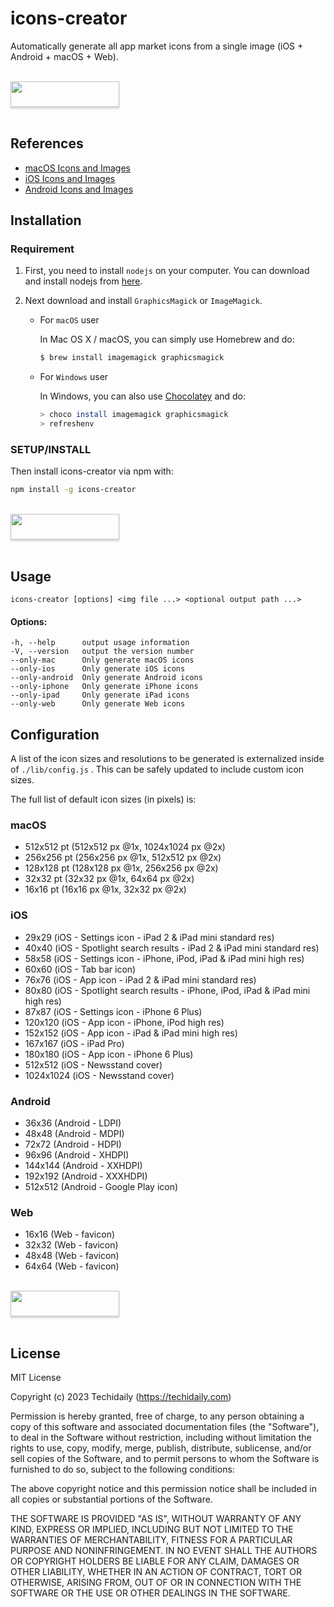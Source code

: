 # icons-creator

Automatically generate all app market icons from a single image (iOS + Android + macOS + Web).

<br/>
<a href="https://www.buymeacoffee.com/JamiHistory"><img src="https://www.buymeacoffee.com/assets/img/custom_images/orange_img.png" style="height: 41px !important; width: 174px !important; box-shadow: 0px 3px 2px 0px rgba(190, 190, 190, 0.5) !important; -webkit-box-shadow: 0px 3px 2px 0px rgba(190, 190, 190, 0.5) !important; "  target="_blank"></a>
<br/><br/>

## References

* [macOS Icons and Images](https://developer.apple.com/design/human-interface-guidelines/macos/icons-and-images/app-icon/)
* [iOS Icons and Images](https://developer.apple.com/library/ios/documentation/userexperience/conceptual/mobilehig/IconMatrix.html)
* [Android Icons and Images](http://iconhandbook.co.uk/reference/chart/android/)

## Installation

### Requirement

1. First, you need to install `nodejs` on your computer. You can download and install nodejs from [here](https://nodejs.org/en/download/).

2. Next download and install `GraphicsMagick` or `ImageMagick`.

   * For `macOS` user

       In Mac OS X / macOS, you can simply use Homebrew and do:

       ``` bash
       $ brew install imagemagick graphicsmagick
       ```

   * For `Windows` user

       In Windows, you can also use [Chocolatey](tps://community.chocolatey.org) and do:

       ``` bash
       > choco install imagemagick graphicsmagick
       > refreshenv
       ```

### SETUP/INSTALL

Then install icons-creator via npm with:

``` bash
npm install -g icons-creator
```

<br/>
<a href="https://www.buymeacoffee.com/JamiHistory"><img src="https://www.buymeacoffee.com/assets/img/custom_images/orange_img.png" style="height: 41px !important; width: 174px !important; box-shadow: 0px 3px 2px 0px rgba(190, 190, 190, 0.5) !important; -webkit-box-shadow: 0px 3px 2px 0px rgba(190, 190, 190, 0.5) !important; "  target="_blank"></a>
<br/><br/>

## Usage

 `icons-creator [options] <img file ...> <optional output path ...>`

#### Options:

    -h, --help      output usage information
    -V, --version   output the version number
    --only-mac      Only generate macOS icons
    --only-ios      Only generate iOS icons
    --only-android  Only generate Android icons
    --only-iphone   Only generate iPhone icons
    --only-ipad     Only generate iPad icons
    --only-web      Only generate Web icons

## Configuration

A list of the icon sizes and resolutions to be generated is externalized inside of `./lib/config.js` .  This can be safely updated to include custom icon sizes.

The full list of default icon sizes (in pixels) is:

### macOS

*  512x512 pt (512x512 px @1x, 1024x1024 px @2x)
*  256x256 pt (256x256 px @1x, 512x512 px @2x)
*  128x128 pt (128x128 px @1x, 256x256 px @2x)
*  32x32 pt (32x32 px @1x, 64x64 px @2x)
*  16x16 pt (16x16 px @1x, 32x32 px @2x)

### iOS

*  29x29 (iOS - Settings icon - iPad 2 & iPad mini standard res)
*  40x40 (iOS - Spotlight search results - iPad 2 & iPad mini standard res)
*  58x58 (iOS - Settings icon - iPhone, iPod, iPad & iPad mini high res)
*  60x60 (iOS - Tab bar icon)
*  76x76 (iOS - App icon - iPad 2 & iPad mini standard res)
*  80x80 (iOS - Spotlight search results - iPhone, iPod, iPad & iPad mini high res)
*  87x87 (iOS - Settings icon - iPhone 6 Plus)
*  120x120 (iOS - App icon - iPhone, iPod high res)
*  152x152 (iOS - App icon - iPad & iPad mini high res)
*  167x167 (iOS - iPad Pro)
*  180x180 (iOS - App icon - iPhone 6 Plus)
*  512x512 (iOS - Newsstand cover)
*  1024x1024 (iOS - Newsstand cover)

### Android

*  36x36 (Android - LDPI)
*  48x48 (Android - MDPI)
*  72x72 (Android - HDPI)
*  96x96 (Android - XHDPI)
*  144x144 (Android - XXHDPI)
*  192x192 (Android - XXXHDPI)
*  512x512 (Android - Google Play icon)

### Web

* 16x16 (Web - favicon)
* 32x32 (Web - favicon)
* 48x48 (Web - favicon)
* 64x64 (Web - favicon)

<br/>
<a href="https://www.buymeacoffee.com/JamiHistory"><img src="https://www.buymeacoffee.com/assets/img/custom_images/orange_img.png" style="height: 41px !important; width: 174px !important; box-shadow: 0px 3px 2px 0px rgba(190, 190, 190, 0.5) !important; -webkit-box-shadow: 0px 3px 2px 0px rgba(190, 190, 190, 0.5) !important; "  target="_blank"></a>
<br/><br/>


## License

MIT License

Copyright (c) 2023 Techidaily (https://techidaily.com)
 
Permission is hereby granted, free of charge, to any person obtaining
a copy of this software and associated documentation files (the
"Software"), to deal in the Software without restriction, including
without limitation the rights to use, copy, modify, merge, publish, 
distribute, sublicense, and/or sell copies of the Software, and to
permit persons to whom the Software is furnished to do so, subject to
the following conditions:
 
The above copyright notice and this permission notice shall be
included in all copies or substantial portions of the Software.
 
THE SOFTWARE IS PROVIDED "AS IS", WITHOUT WARRANTY OF ANY KIND, 
EXPRESS OR IMPLIED, INCLUDING BUT NOT LIMITED TO THE WARRANTIES OF
MERCHANTABILITY, FITNESS FOR A PARTICULAR PURPOSE AND
NONINFRINGEMENT. IN NO EVENT SHALL THE AUTHORS OR COPYRIGHT HOLDERS BE
LIABLE FOR ANY CLAIM, DAMAGES OR OTHER LIABILITY, WHETHER IN AN ACTION
OF CONTRACT, TORT OR OTHERWISE, ARISING FROM, OUT OF OR IN CONNECTION
WITH THE SOFTWARE OR THE USE OR OTHER DEALINGS IN THE SOFTWARE.
